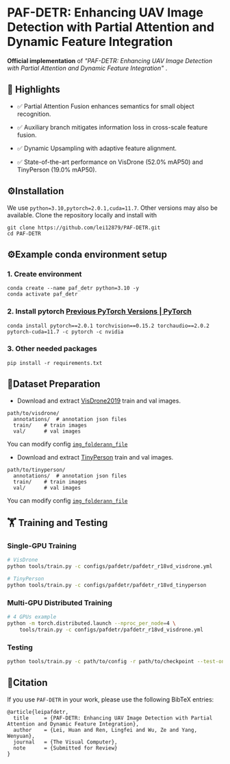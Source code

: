# PAF-DETR: Enhancing UAV Image Detection with Partial Attention and Dynamic Feature Integration

**Official implementation** of  *"PAF-DETR: Enhancing UAV Image Detection with Partial Attention and Dynamic Feature Integration"* .

## 🚀 Highlights
- ✅ Partial Attention Fusion  enhances semantics for small object recognition.

- ✅ Auxiliary branch mitigates information loss in cross-scale feature fusion.

- ✅ Dynamic Upsampling with adaptive feature alignment.

- ✅ State-of-the-art performance on VisDrone (52.0% mAP50) and TinyPerson (19.0% mAP50).




##  ⚙️Installation
We use  `python=3.10,pytorch=2.0.1,cuda=11.7`. Other versions may also be available. Clone the repository locally and install with
```
git clone https://github.com/lei12879/PAF-DETR.git
cd PAF-DETR
```
## ⚙️Example conda environment setup

### 1. Create environment
```
conda create --name paf_detr python=3.10 -y
conda activate paf_detr
```
### 2. Install pytorch [Previous PyTorch Versions | PyTorch](https://pytorch.org/get-started/previous-versions/)
```
conda install pytorch==2.0.1 torchvision==0.15.2 torchaudio==2.0.2 pytorch-cuda=11.7 -c pytorch -c nvidia
```

### 3. Other needed packages
```
pip install -r requirements.txt
```

##  📂Dataset Preparation


-   Download and extract [VisDrone2019](https://github.com/VisDrone/VisDrone-Dataset.git)  train and val images. 
```
path/to/visdrone/
  annotations/  # annotation json files
  train/    # train images
  val/      # val images
```

You can modify config [`img_folder`](https://github.com/lei12879/PAF-DETR/blob/main/configs/dataset/visdrone_detection.yml)[`ann_file`](https://github.com/lei12879/PAF-DETR/blob/main/configs/dataset/visdrone_detection.yml)

- Download and extract [TinyPerson](https://universe.roboflow.com/chris-d-dbyby/tinyperson)  train and val images. 
```
path/to/tinyperson/
  annotations/  # annotation json files
  train/    # train images
  val/      # val images
```
You can modify config [`img_folder`](https://github.com/lei12879/PAF-DETR/blob/main/configs/dataset/tinyperson_detection.yml)[`ann_file`](https://github.com/lei12879/PAF-DETR/blob/main/configs/dataset/tinyperson_detection.yml)


## 🏋️ Training and Testing

### Single-GPU Training
```bash
# VisDrone 
python tools/train.py -c configs/pafdetr/pafdetr_r18vd_visdrone.yml

# TinyPerson 
python tools/train.py -c configs/pafdetr/pafdetr_r18vd_tinyperson
```

### Multi-GPU Distributed Training

```bash
# 4 GPUs example
python -m torch.distributed.launch --nproc_per_node=4 \
    tools/train.py -c configs/pafdetr/pafdetr_r18vd_visdrone.yml 
```
### Testing
```bash
python tools/train.py -c path/to/config -r path/to/checkpoint --test-only
```

## 📜Citation
If you use `PAF-DETR`  in your work, please use the following BibTeX entries:
```
@article{leipafdetr,
  title     = {PAF-DETR: Enhancing UAV Image Detection with Partial Attention and Dynamic Feature Integration},
  author    = {Lei, Huan and Ren, Lingfei and Wu, Ze and Yang, Wenyuan},
  journal   = {The Visual Computer},
  note      = {Submitted for Review}
}
```
